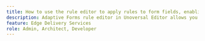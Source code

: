 ```yaml
---
title: How to use the rule editor to apply rules to form fields, enabling dynamic behavior and complex logic for forms created with WYSIWYG authoring?
description: Adaptive Forms rule editor in Unoversal Editor allows you to add dynamic behavior and build complex logic into forms without coding or scripting.
feature: Edge Delivery Services
role: Admin, Architect, Developer
---
```


